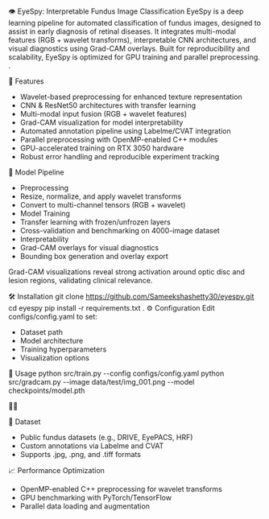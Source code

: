 👁️ EyeSpy: Interpretable Fundus Image Classification
EyeSpy is a deep learning pipeline for automated classification of fundus images, designed to assist in early diagnosis of retinal diseases. It integrates multi-modal features (RGB + wavelet transforms), interpretable CNN architectures, and visual diagnostics using Grad-CAM overlays. Built for reproducibility and scalability, EyeSpy is optimized for GPU training and parallel preprocessing.
.

🚀 Features
- Wavelet-based preprocessing for enhanced texture representation
- CNN & ResNet50 architectures with transfer learning
- Multi-modal input fusion (RGB + wavelet features)
- Grad-CAM visualization for model interpretability
- Automated annotation pipeline using Labelme/CVAT integration
- Parallel preprocessing with OpenMP-enabled C++ modules
- GPU-accelerated training on RTX 3050 hardware
- Robust error handling and reproducible experiment tracking

🧠 Model Pipeline
- Preprocessing
- Resize, normalize, and apply wavelet transforms
- Convert to multi-channel tensors (RGB + wavelet)
- Model Training
- Transfer learning with frozen/unfrozen layers
- Cross-validation and benchmarking on 4000-image dataset
- Interpretability
- Grad-CAM overlays for visual diagnostics
- Bounding box generation and overlay export


Grad-CAM visualizations reveal strong activation around optic disc and lesion regions, validating clinical relevance.


🛠️ Installation
git clone https://github.com/Sameekshashetty30/eyespy.git
cd eyespy
pip install -r requirements.txt
.
⚙️ Configuration
Edit configs/config.yaml to set:
- Dataset path
- Model architecture
- Training hyperparameters
- Visualization options

📌 Usage
python src/train.py --config configs/config.yaml
python src/gradcam.py --image data/test/img_001.png --model checkpoints/model.pth



🧪 Dataset
- Public fundus datasets (e.g., DRIVE, EyePACS, HRF)
- Custom annotations via Labelme and CVAT
- Supports .jpg, .png, and .tiff formats

📈 Performance Optimization
- OpenMP-enabled C++ preprocessing for wavelet transforms
- GPU benchmarking with PyTorch/TensorFlow
- Parallel data loading and augmentation

